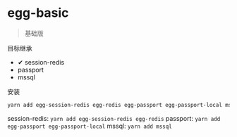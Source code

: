 # egg-basic

> 基础版

目标继承

- ✔ session-redis 
- passport
- mssql

安装 
```bash
yarn add egg-session-redis egg-redis egg-passport egg-passport-local mssql
```
session-redis: `yarn add egg-session-redis egg-redis`
passport: `yarn add egg-passport egg-passport-local`
mssql: `yarn add mssql`